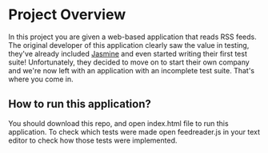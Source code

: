 # Project Overview

In this project you are given a web-based application that reads RSS feeds. The original developer of this application clearly saw the value in testing, they've already included [Jasmine](http://jasmine.github.io/) and even started writing their first test suite! Unfortunately, they decided to move on to start their own company and we're now left with an application with an incomplete test suite. That's where you come in.

## How to run this application?

You should download this repo, and open index.html file to run this application.
To check which tests were made open feedreader.js in your text editor to check how those tests were implemented. 


